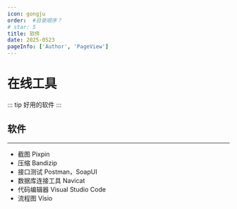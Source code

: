 ```yaml
---
icon: gongju
order:  #目录顺序？
# star: 5
title: 软件
date: 2025-0523
pageInfo: ['Author', 'PageView']
---
```


# 在线工具
<!-- more -->
::: tip 好用的软件
:::
## <MyIcon name="AI" /> 软件

---

* 截图  Pixpin
* 压缩  Bandizip
* 接口测试 Postman，SoapUI
* 数据库连接工具  Navicat
* 代码编辑器  Visual Studio Code
* 流程图  Visio


